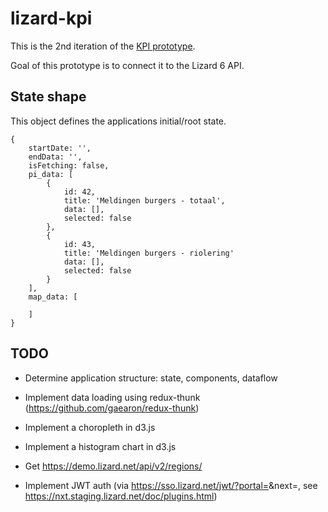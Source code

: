 lizard-kpi
==========

This is the 2nd iteration of the [KPI prototype](http://nens.github.io/kpi-prototype/#/).

Goal of this prototype is to connect it to the Lizard 6 API.


State shape
-----------

This object defines the applications initial/root state.

```
{
	startDate: '',
	endData: '',
	isFetching: false,
	pi_data: [
		{
			id: 42,
			title: 'Meldingen burgers - totaal',
			data: [],			
			selected: false
		},
		{
			id: 43,
			title: 'Meldingen burgers - riolering'
			data: [],
			selected: false
		}
	],
	map_data: [

	]
}
```




TODO
----

 * Determine application structure: state, components, dataflow
 
 * Implement data loading using redux-thunk (https://github.com/gaearon/redux-thunk)

 * Implement a choropleth in d3.js

 * Implement a histogram chart in d3.js

 * Get https://demo.lizard.net/api/v2/regions/

 * Implement JWT auth (via https://sso.lizard.net/jwt/?portal=<portal-id>&next=<url>, see https://nxt.staging.lizard.net/doc/plugins.html)

 